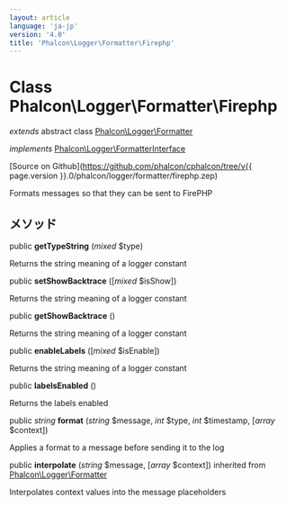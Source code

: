 ```yaml
---
layout: article
language: 'ja-jp'
version: '4.0'
title: 'Phalcon\Logger\Formatter\Firephp'
---
```

# Class **Phalcon\Logger\Formatter\Firephp**

*extends* abstract class [Phalcon\Logger\Formatter](Phalcon_Logger_Formatter)

*implements* [Phalcon\Logger\FormatterInterface](Phalcon_Logger_FormatterInterface)

[Source on Github](https://github.com/phalcon/cphalcon/tree/v{{ page.version }}.0/phalcon/logger/formatter/firephp.zep)

Formats messages so that they can be sent to FirePHP

## メソッド

public **getTypeString** (*mixed* $type)

Returns the string meaning of a logger constant

public **setShowBacktrace** ([*mixed* $isShow])

Returns the string meaning of a logger constant

public **getShowBacktrace** ()

Returns the string meaning of a logger constant

public **enableLabels** ([*mixed* $isEnable])

Returns the string meaning of a logger constant

public **labelsEnabled** ()

Returns the labels enabled

public *string* **format** (*string* $message, *int* $type, *int* $timestamp, [*array* $context])

Applies a format to a message before sending it to the log

public **interpolate** (*string* $message, [*array* $context]) inherited from [Phalcon\Logger\Formatter](Phalcon_Logger_Formatter)

Interpolates context values into the message placeholders